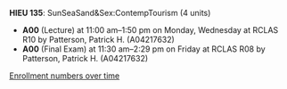 **HIEU 135**: SunSeaSand&Sex:ContempTourism (4 units)

- **A00** (Lecture) at 11:00 am–1:50 pm on Monday, Wednesday at RCLAS R10 by Patterson, Patrick H. (A04217632)
- **A00** (Final Exam) at 11:30 am–2:29 pm on Friday at RCLAS R08 by Patterson, Patrick H. (A04217632)

[Enrollment numbers over time](./HIEU135.tsv)
